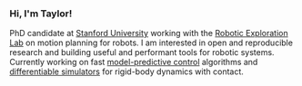 ### Hi, I'm Taylor!

PhD candidate at [Stanford University](https://www.stanford.edu/) working with the [Robotic Exploration Lab](https://roboticexplorationlab.org/) on motion planning for robots. I am interested in open and reproducible research and building useful and performant tools for robotic systems. Currently working on fast [model-predictive control](https://github.com/thowell/ContactImplicitMPC.jl) algorithms and [differentiable simulators](https://github.com/thowell/RoboDojo.jl) for rigid-body dynamics with contact.

<!--
**thowell/thowell** is a ✨ _special_ ✨ repository because its `README.md` (this file) appears on your GitHub profile.

Here are some ideas to get you started:

- 🔭 I’m currently working on ...
- 🌱 I’m currently learning ...
- 👯 I’m looking to collaborate on ...
- 🤔 I’m looking for help with ...
- 💬 Ask me about ...
- 📫 How to reach me: ...
- 😄 Pronouns: ...
- ⚡ Fun fact: ...
-->
